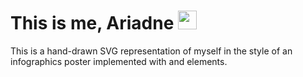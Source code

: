 # This is me, Ariadne <img src='https://raw.githubusercontent.com/curiosdevcookie/portfolio-v1.4.1/main/wave.gif' width='30px'/>

This is a hand-drawn SVG representation of myself in the style of an infographics poster implemented with <map> and <area> elements.

